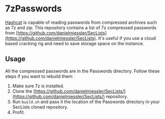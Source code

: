 # 7zPasswords

[Hashcat](https://hashcat.net/hashcat/) is capable of reading passwords from compressed archives such as 7z and zip. This repository contains a list of 7z compressed passwords from [https://github.com/danielmiessler/SecLists](https://github.com/danielmiessler/SecLists). It's useful if you use a cloud based cracking rig and need to save storage space on the instance. 


## Usage

All the compressed passwords are in the Passwords directory. Follow these steps if you want to rebuild them: 

1. Make sure 7z is installed. 
1. Clone the [https://github.com/danielmiessler/SecLists/](https://github.com/danielmiessler/SecLists/) repository.
1. Run `build.sh` and pass it the location of the Passwords directory in your SecLists cloned repository.
1. Profit. 
